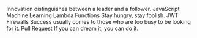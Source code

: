 Innovation distinguishes between a leader and a follower. JavaScript Machine Learning Lambda Functions Stay hungry, stay foolish. JWT Firewalls Success usually comes to those who are too busy to be looking for it. Pull Request If you can dream it, you can do it.
